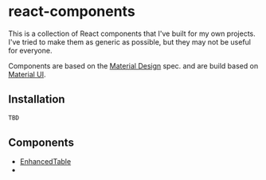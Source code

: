 # react-components

This is a collection of React components that I've built for my own projects. I've tried to make them as generic as possible, but they may not be useful for everyone.

Components are based on the [Material Design](https://material.io/) spec. and are build based on [Material UI](https://material-ui.com/).

## Installation

```bash
TBD
```

## Components

- [EnhancedTable](./src/components/enhanced-table/README.md)
-
